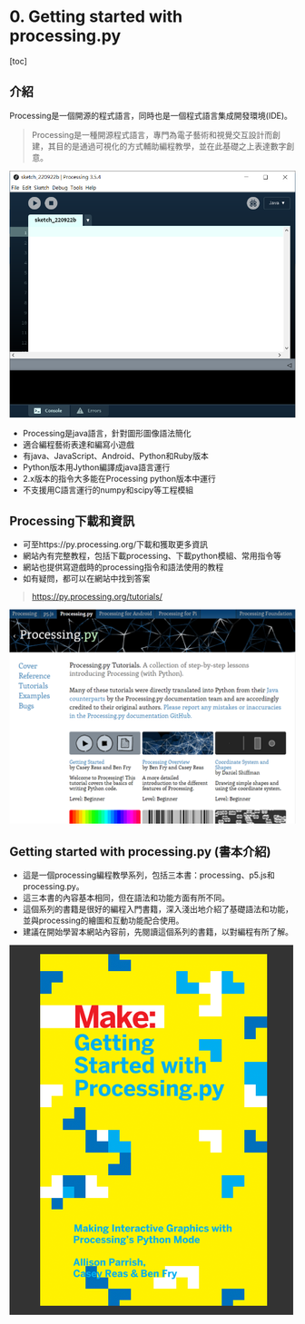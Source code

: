 # 0. Getting started with processing.py

[toc]

## 介紹

Processing是一個開源的程式語言，同時也是一個程式語言集成開發環境(IDE)。

> Processing是一種開源程式語言，專門為電子藝術和視覺交互設計而創建，其目的是通過可視化的方式輔助編程教學，並在此基礎之上表達數字創意。

<img src="image-20220922115957536.png" alt="image-20220922115957536" style="zoom:67%;" />





- Processing是java語言，針對圖形圖像語法簡化
- 適合編程藝術表達和編寫小遊戲
- 有java、JavaScript、Android、Python和Ruby版本
- Python版本用Jython編譯成java語言運行
- 2.x版本的指令大多能在Processing python版本中運行
- 不支援用C語言運行的numpy和scipy等工程模組

## Processing下載和資訊

- 可至https://py.processing.org/下載和獲取更多資訊
- 網站內有完整教程，包括下載processing、下載python模組、常用指令等
- 網站也提供寫遊戲時的processing指令和語法使用的教程
- 如有疑問，都可以在網站中找到答案

> https://py.processing.org/tutorials/

<img src="image-20220922122736282.png" alt="image-20220922122736282" style="zoom:67%;" />

## Getting started with processing.py (書本介紹)

- 這是一個processing編程教學系列，包括三本書：processing、p5.js和processing.py。
- 這三本書的內容基本相同，但在語法和功能方面有所不同。
- 這個系列的書籍是很好的編程入門書籍，深入淺出地介紹了基礎語法和功能，並與processing的繪圖和互動功能配合使用。
- 建議在開始學習本網站內容前，先閱讀這個系列的書籍，以對編程有所了解。

![Maker Faire | Getting Started with Processing.py](coverimg.png)

